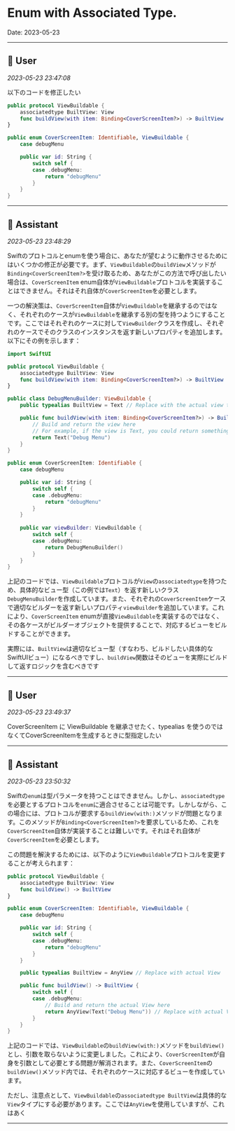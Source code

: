 # Enum with Associated Type.

Date: 2023-05-23

---

## 👤 User
*2023-05-23 23:47:08*

以下のコードを修正したい
```swift
public protocol ViewBuildable {
    associatedtype BuiltView: View
    func buildView(with item: Binding<CoverScreenItem?>) -> BuiltView
}

public enum CoverScreenItem: Identifiable, ViewBuildable {
    case debugMenu

    public var id: String {
        switch self {
        case .debugMenu:
            return "debugMenu"
        }
    }
}

```

---

## 🤖 Assistant
*2023-05-23 23:48:29*

Swiftのプロトコルとenumを使う場合に、あなたが望むように動作させるためにはいくつかの修正が必要です。まず、`ViewBuildable`の`buildView`メソッドが`Binding<CoverScreenItem?>`を受け取るため、あなたがこの方法で呼び出したい場合は、`CoverScreenItem` enum自体が`ViewBuildable`プロトコルを実装することはできません。それはそれ自体が`CoverScreenItem`を必要とします。

一つの解決策は、`CoverScreenItem`自体が`ViewBuildable`を継承するのではなく、それぞれのケースが`ViewBuildable`を継承する別の型を持つようにすることです。ここではそれぞれのケースに対して`ViewBuilder`クラスを作成し、それぞれのケースでそのクラスのインスタンスを返す新しいプロパティを追加します。以下にその例を示します：

```swift
import SwiftUI

public protocol ViewBuildable {
    associatedtype BuiltView: View
    func buildView(with item: Binding<CoverScreenItem?>) -> BuiltView
}

public class DebugMenuBuilder: ViewBuildable {
    public typealias BuiltView = Text // Replace with the actual view type

    public func buildView(with item: Binding<CoverScreenItem?>) -> BuiltView {
        // Build and return the view here
        // For example, if the view is Text, you could return something like:
        return Text("Debug Menu")
    }
}

public enum CoverScreenItem: Identifiable {
    case debugMenu

    public var id: String {
        switch self {
        case .debugMenu:
            return "debugMenu"
        }
    }
    
    public var viewBuilder: ViewBuildable {
        switch self {
        case .debugMenu:
            return DebugMenuBuilder()
        }
    }
}
```

上記のコードでは、`ViewBuildable`プロトコルが`View`の`associatedtype`を持つため、具体的なビュー型（この例では`Text`）を返す新しいクラス`DebugMenuBuilder`を作成しています。また、それぞれの`CoverScreenItem`ケースで適切なビルダーを返す新しいプロパティ`viewBuilder`を追加しています。これにより、`CoverScreenItem` enumが直接`ViewBuildable`を実装するのではなく、その各ケースがビルダーオブジェクトを提供することで、対応するビューをビルドすることができます。

実際には、`BuiltView`は適切なビュー型（すなわち、ビルドしたい具体的なSwiftUIビュー）になるべきですし、`buildView`関数はそのビューを実際にビルドして返すロジックを含むべきです

---

## 👤 User
*2023-05-23 23:49:37*

CoverScreenItem に ViewBuildable を継承させたく、typealias を使うのではなくてCoverScreenItemを生成するときに型指定したい

---

## 🤖 Assistant
*2023-05-23 23:50:32*

Swiftの`enum`は型パラメータを持つことはできません。しかし、`associatedtype`を必要とするプロトコルを`enum`に適合させることは可能です。しかしながら、この場合には、プロトコルが要求する`buildView(with:)`メソッドが問題となります。このメソッドが`Binding<CoverScreenItem?>`を要求しているため、これを`CoverScreenItem`自体が実装することは難しいです。それはそれ自体が`CoverScreenItem`を必要とします。

この問題を解決するためには、以下のように`ViewBuildable`プロトコルを変更することが考えられます：

```swift
public protocol ViewBuildable {
    associatedtype BuiltView: View
    func buildView() -> BuiltView
}

public enum CoverScreenItem: Identifiable, ViewBuildable {
    case debugMenu

    public var id: String {
        switch self {
        case .debugMenu:
            return "debugMenu"
        }
    }

    public typealias BuiltView = AnyView // Replace with actual View

    public func buildView() -> BuiltView {
        switch self {
        case .debugMenu:
            // Build and return the actual View here
            return AnyView(Text("Debug Menu")) // Replace with actual View
        }
    }
}
```

上記のコードでは、`ViewBuildable`の`buildView(with:)`メソッドを`buildView()`とし、引数を取らないように変更しました。これにより、`CoverScreenItem`が自身を引数として必要とする問題が解消されます。また、`CoverScreenItem`の`buildView()`メソッド内では、それぞれのケースに対応するビューを作成しています。

ただし、注意点として、`ViewBuildable`の`associatedtype BuiltView`は具体的な`View`タイプにする必要があります。ここでは`AnyView`を使用していますが、これはあく

---
